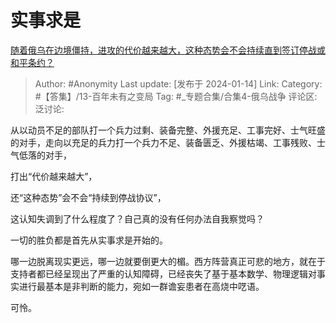 # 实事求是
[随着俄乌在边境僵持，进攻的代价越来越大，这种态势会不会持续直到签订停战或和平条约？](https://www.zhihu.com/question/638777686/answer/3362079452)

> Author: #Anonymity
> Last update: [发布于 2024-01-14]
> Link:
> Category: #【答集】/13-百年未有之变局
> Tag: #_专题合集/合集4-俄乌战争
> 评论区:
> 泛讨论:

从以动员不足的部队打一个兵力过剩、装备完整、外援充足、工事完好、士气旺盛的对手，走向以充足的兵力打一个兵力不足、装备匮乏、外援枯竭、工事残败、士气低落的对手，

打出“代价越来越大”，

还“这种态势”会不会“持续到停战协议”，

这认知失调到了什么程度了？自己真的没有任何办法自我察觉吗？

一切的胜负都是首先从实事求是开始的。

哪一边脱离现实更远，哪一边就要倒更大的楣。西方阵营真正可悲的地方，就在于支持者都已经呈现出了严重的认知障碍，已经丧失了基于基本数学、物理逻辑对事实进行最基本是非判断的能力，宛如一群谵妄患者在高烧中呓语。

可怜。
